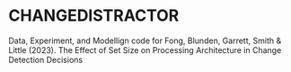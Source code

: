 # CHANGEDISTRACTOR
Data, Experiment, and Modellign code for Fong, Blunden, Garrett, Smith &amp; Little (2023). The Effect of Set Size on Processing Architecture in Change Detection Decisions
